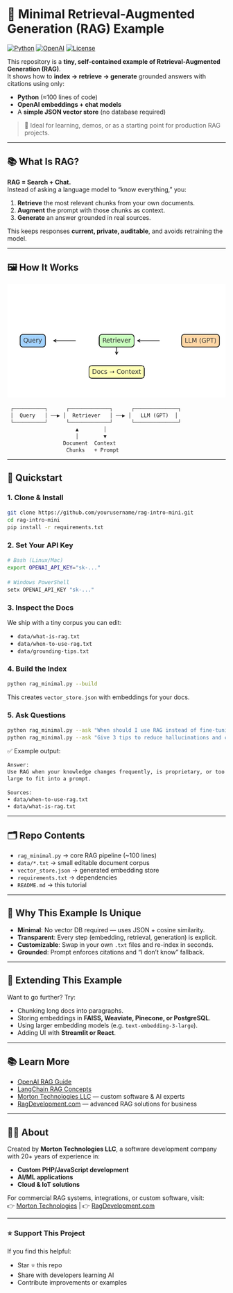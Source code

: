 # 🧠 Minimal Retrieval-Augmented Generation (RAG) Example

[![Python](https://img.shields.io/badge/Python-3.10%2B-blue)](https://www.python.org/) 
[![OpenAI](https://img.shields.io/badge/OpenAI-API-green)](https://platform.openai.com/) 
[![License](https://img.shields.io/badge/license-MIT-lightgrey)](LICENSE)

This repository is a **tiny, self-contained example of Retrieval-Augmented Generation (RAG)**.  
It shows how to **index → retrieve → generate** grounded answers with citations using only:
- **Python** (≈100 lines of code)  
- **OpenAI embeddings + chat models**  
- A **simple JSON vector store** (no database required)  

> 🎯 Ideal for learning, demos, or as a starting point for production RAG projects.

---

## 📚 What Is RAG?

**RAG = Search + Chat.**  
Instead of asking a language model to “know everything,” you:
1. **Retrieve** the most relevant chunks from your own documents.  
2. **Augment** the prompt with those chunks as context.  
3. **Generate** an answer grounded in real sources.  

This keeps responses **current, private, auditable**, and avoids retraining the model.

---

## 🖼️ How It Works

![RAG Flow](rag_flow.png)

```
 ┌──────────┐      ┌─────────────┐      ┌──────────────┐
 │  Query   │ ──▶ │  Retriever   │ ──▶ │   LLM (GPT)  │
 └──────────┘      └─────────────┘      └──────────────┘
                      ▲        │
                      │        ▼
                  Document  Context
                   Chunks   + Prompt
```

---

## 🚀 Quickstart

### 1. Clone & Install
```bash
git clone https://github.com/yourusername/rag-intro-mini.git
cd rag-intro-mini
pip install -r requirements.txt
```

### 2. Set Your API Key
```bash
# Bash (Linux/Mac)
export OPENAI_API_KEY="sk-..."

# Windows PowerShell
setx OPENAI_API_KEY "sk-..."
```

### 3. Inspect the Docs
We ship with a tiny corpus you can edit:
- `data/what-is-rag.txt`
- `data/when-to-use-rag.txt`
- `data/grounding-tips.txt`

### 4. Build the Index
```bash
python rag_minimal.py --build
```
This creates `vector_store.json` with embeddings for your docs.

### 5. Ask Questions
```bash
python rag_minimal.py --ask "When should I use RAG instead of fine-tuning?"
python rag_minimal.py --ask "Give 3 tips to reduce hallucinations and cite sources."
```

✅ Example output:
```
Answer:
Use RAG when your knowledge changes frequently, is proprietary, or too large to fit into a prompt.

Sources:
• data/when-to-use-rag.txt
• data/what-is-rag.txt
```

---

## 🗂️ Repo Contents

- `rag_minimal.py` → core RAG pipeline (~100 lines)
- `data/*.txt` → small editable document corpus
- `vector_store.json` → generated embedding store
- `requirements.txt` → dependencies
- `README.md` → this tutorial

---

## 🌟 Why This Example Is Unique

- **Minimal**: No vector DB required — uses JSON + cosine similarity.  
- **Transparent**: Every step (embedding, retrieval, generation) is explicit.  
- **Customizable**: Swap in your own `.txt` files and re-index in seconds.  
- **Grounded**: Prompt enforces citations and “I don’t know” fallback.  

---

## 🔧 Extending This Example

Want to go further? Try:
- Chunking long docs into paragraphs.  
- Storing embeddings in **FAISS, Weaviate, Pinecone, or PostgreSQL**.  
- Using larger embedding models (e.g. `text-embedding-3-large`).  
- Adding UI with **Streamlit or React**.  

---

## 📚 Learn More

- [OpenAI RAG Guide](https://platform.openai.com/docs/guides/retrieval)  
- [LangChain RAG Concepts](https://python.langchain.com/docs/use_cases/question_answering/)  
- [Morton Technologies LLC](https://mortontechdev.com) — custom software & AI experts  
- [RagDevelopment.com](https://ragdevelopment.com) — advanced RAG solutions for business  

---

## 👨‍💻 About

Created by **Morton Technologies LLC**, a software development company with 20+ years of experience in:
- **Custom PHP/JavaScript development**
- **AI/ML applications**
- **Cloud & IoT solutions**

For commercial RAG systems, integrations, or custom software, visit:  
👉 [Morton Technologies](https://mortontech.ai) | 👉 [RagDevelopment.com](https://ragdevelopment.com)

---

### ⭐ Support This Project
If you find this helpful:
- Star ⭐ this repo  
- Share with developers learning AI  
- Contribute improvements or examples  
